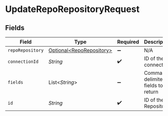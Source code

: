 # UpdateRepoRepositoryRequest


## Fields

| Field                                                              | Type                                                               | Required                                                           | Description                                                        |
| ------------------------------------------------------------------ | ------------------------------------------------------------------ | ------------------------------------------------------------------ | ------------------------------------------------------------------ |
| `repoRepository`                                                   | [Optional\<RepoRepository>](../../models/shared/RepoRepository.md) | :heavy_minus_sign:                                                 | N/A                                                                |
| `connectionId`                                                     | *String*                                                           | :heavy_check_mark:                                                 | ID of the connection                                               |
| `fields`                                                           | List\<*String*>                                                    | :heavy_minus_sign:                                                 | Comma-delimited fields to return                                   |
| `id`                                                               | *String*                                                           | :heavy_check_mark:                                                 | ID of the Repository                                               |